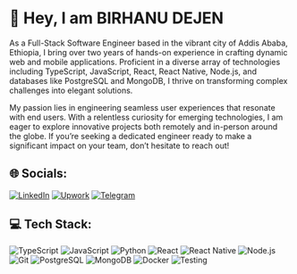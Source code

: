 # 👋 Hey, I am BIRHANU DEJEN


As a Full-Stack Software Engineer based in the vibrant city of Addis Ababa, Ethiopia, I bring over two years of hands-on experience in crafting dynamic web and mobile applications. Proficient in a diverse array of technologies including TypeScript, JavaScript, React, React Native, Node.js, and databases like PostgreSQL and MongoDB, I thrive on transforming complex challenges into elegant solutions.

My passion lies in engineering seamless user experiences that resonate with end users. With a relentless curiosity for emerging technologies, I am eager to explore innovative projects both remotely and in-person around the globe. If you’re seeking a dedicated engineer ready to make a significant impact on your team, don’t hesitate to reach out!

## 🌐 Socials:

[![LinkedIn](https://img.shields.io/badge/LinkedIn-%230077B5.svg?style=for-the-badge&logo=linkedin&logoColor=white)](https://www.linkedin.com/in/birhanu-dejen/)
[![Upwork](https://img.shields.io/badge/Upwork-6fda44?style=for-the-badge&logo=upwork&logoColor=white)](https://www.upwork.com/freelancers/~0127deac290a5cccb2)
[![Telegram](https://img.shields.io/badge/Telegram-%230077B5.svg?style=for-the-badge&logo=telegram&logoColor=white)](https://t.me/birhanu_dejen)

## 💻 Tech Stack:

![TypeScript](https://img.shields.io/badge/typescript-%23007ACC.svg?style=for-the-badge&logo=typescript&logoColor=white)
![JavaScript](https://img.shields.io/badge/javascript-%23323330.svg?style=for-the-badge&logo=javascript&logoColor=%23F7DF1E)
![Python](https://img.shields.io/badge/python-%2314354C.svg?style=for-the-badge&logo=python&logoColor=white)
![React](https://img.shields.io/badge/react-%2320232a.svg?style=for-the-badge&logo=react&logoColor=%2361DAFB)
![React Native](https://img.shields.io/badge/react_native-%2320232a.svg?style=for-the-badge&logo=react&logoColor=%2361DAFB)
![Node.js](https://img.shields.io/badge/node.js-%2343853D.svg?style=for-the-badge&logo=node.js&logoColor=white)
![Git](https://img.shields.io/badge/git-%23F05032.svg?style=for-the-badge&logo=git&logoColor=white)
![PostgreSQL](https://img.shields.io/badge/postgresql-%23316192.svg?style=for-the-badge&logo=postgresql&logoColor=white)
![MongoDB](https://img.shields.io/badge/MongoDB-%234ea94b.svg?style=for-the-badge&logo=mongodb&logoColor=white)
![Docker](https://img.shields.io/badge/docker-%230db7ed.svg?style=for-the-badge&logo=docker&logoColor=white)
![Testing](https://img.shields.io/badge/testing-%23575E8B.svg?style=for-the-badge&logo=cypress&logoColor=white)

